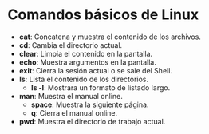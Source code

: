 # Comandos básicos de Linux

- **cat**: Concatena y muestra el contenido de los archivos.
- **cd**: Cambia el directorio actual.
- **clear**: Limpia el contenido en la pantalla.
- **echo**: Muestra argumentos en la pantalla.
- **exit**: Cierra la sesión actual o se sale del Shell. 
- **ls**: Lista el contenido de los directorios.
    - **ls -l**: Mostrara un formato de listado largo.
- **man**: Muestra el manual online.
    - **space**: Muestra la siguiente página.
    - **q**: Cierra el manual online.
- **pwd**: Muestra el directorio de trabajo actual.
